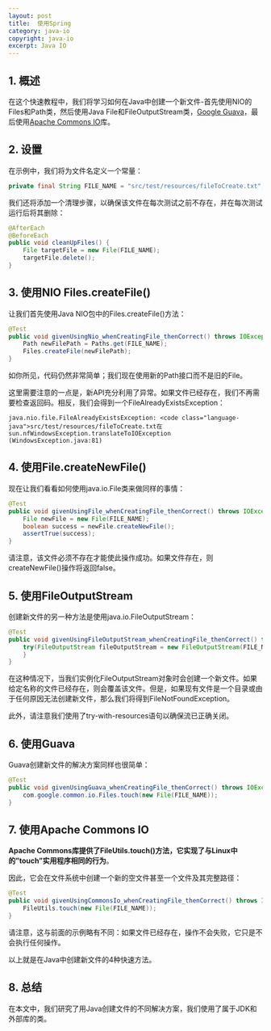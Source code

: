 ```yaml
---
layout: post
title:  使用Spring
category: java-io
copyright: java-io
excerpt: Java IO
---
```


## 1. 概述

在这个快速教程中，我们将学习如何在Java中创建一个新文件-首先使用NIO的Files和Path类，然后使用Java File和FileOutputStream类，[Google Guava](https://github.com/google/guava)，最后使用[Apache Commons IO](https://commons.apache.org/proper/commons-io/)库。

## 2. 设置

在示例中，我们将为文件名定义一个常量：

```java
private final String FILE_NAME = "src/test/resources/fileToCreate.txt";
```

我们还将添加一个清理步骤，以确保该文件在每次测试之前不存在，并在每次测试运行后将其删除：

```java
@AfterEach
@BeforeEach
public void cleanUpFiles() {
    File targetFile = new File(FILE_NAME);
    targetFile.delete();
}
```

## 3. 使用NIO Files.createFile()

让我们首先使用Java NIO包中的Files.createFile()方法：

```java
@Test
public void givenUsingNio_whenCreatingFile_thenCorrect() throws IOException {
    Path newFilePath = Paths.get(FILE_NAME);
    Files.createFile(newFilePath);
}
```

如你所见，代码仍然非常简单；我们现在使用新的Path接口而不是旧的File。

这里需要注意的一点是，新API充分利用了异常。如果文件已经存在，我们不再需要检查返回码。相反，我们会得到一个FileAlreadyExistsException：

```text
java.nio.file.FileAlreadyExistsException: <code class="language-java">src/test/resources/fileToCreate.txt在 sun.nfWindowsException.translateToIOException (WindowsException.java:81)
```

## 4. 使用File.createNewFile()

现在让我们看看如何使用java.io.File类来做同样的事情：

```java
@Test
public void givenUsingFile_whenCreatingFile_thenCorrect() throws IOException {
    File newFile = new File(FILE_NAME);
    boolean success = newFile.createNewFile();
    assertTrue(success);
}
```

请注意，该文件必须不存在才能使此操作成功。如果文件存在，则createNewFile()操作将返回false。

## 5. 使用FileOutputStream

创建新文件的另一种方法是使用java.io.FileOutputStream：

```java
@Test
public void givenUsingFileOutputStream_whenCreatingFile_thenCorrect() throws IOException {
    try(FileOutputStream fileOutputStream = new FileOutputStream(FILE_NAME)){
    }
}
```

在这种情况下，当我们实例化FileOutputStream对象时会创建一个新文件。如果给定名称的文件已经存在，则会覆盖该文件。但是，如果现有文件是一个目录或由于任何原因无法创建新文件，那么我们将得到FileNotFoundException。

此外，请注意我们使用了try-with-resources语句以确保流已正确关闭。

## 6. 使用Guava

Guava创建新文件的解决方案同样也很简单：

```java
@Test
public void givenUsingGuava_whenCreatingFile_thenCorrect() throws IOException {
    com.google.common.io.Files.touch(new File(FILE_NAME));
}
```

## 7. 使用Apache Commons IO

**Apache Commons库提供了FileUtils.touch()方法，它实现了与Linux中的”touch”实用程序相同的行为**。

因此，它会在文件系统中创建一个新的空文件甚至一个文件及其完整路径：

```java
@Test
public void givenUsingCommonsIo_whenCreatingFile_thenCorrect() throws IOException {
    FileUtils.touch(new File(FILE_NAME));
}
```

请注意，这与前面的示例略有不同：如果文件已经存在，操作不会失败，它只是不会执行任何操作。

以上就是在Java中创建新文件的4种快速方法。

## 8. 总结

在本文中，我们研究了用Java创建文件的不同解决方案，我们使用了属于JDK和外部库的类。